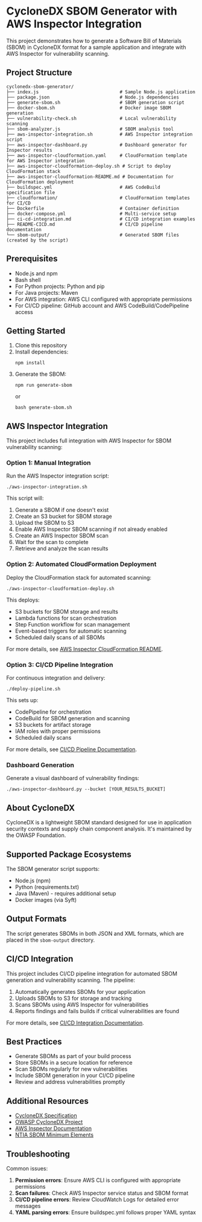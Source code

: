 # CycloneDX SBOM Generator with AWS Inspector Integration

This project demonstrates how to generate a Software Bill of Materials (SBOM) in CycloneDX format for a sample application and integrate with AWS Inspector for vulnerability scanning.

## Project Structure

```
cyclonedx-sbom-generator/
├── index.js                              # Sample Node.js application
├── package.json                          # Node.js dependencies
├── generate-sbom.sh                      # SBOM generation script
├── docker-sbom.sh                        # Docker image SBOM generation
├── vulnerability-check.sh                # Local vulnerability scanning
├── sbom-analyzer.js                      # SBOM analysis tool
├── aws-inspector-integration.sh          # AWS Inspector integration script
├── aws-inspector-dashboard.py            # Dashboard generator for Inspector results
├── aws-inspector-cloudformation.yaml     # CloudFormation template for AWS Inspector integration
├── aws-inspector-cloudformation-deploy.sh # Script to deploy CloudFormation stack
├── aws-inspector-cloudformation-README.md # Documentation for CloudFormation deployment
├── buildspec.yml                         # AWS CodeBuild specification file
├── cloudformation/                       # CloudFormation templates for CI/CD
├── Dockerfile                            # Container definition
├── docker-compose.yml                    # Multi-service setup
├── ci-cd-integration.md                  # CI/CD integration examples
├── README-CICD.md                        # CI/CD pipeline documentation
└── sbom-output/                          # Generated SBOM files (created by the script)
```

## Prerequisites

- Node.js and npm
- Bash shell
- For Python projects: Python and pip
- For Java projects: Maven
- For AWS integration: AWS CLI configured with appropriate permissions
- For CI/CD pipeline: GitHub account and AWS CodeBuild/CodePipeline access

## Getting Started

1. Clone this repository
2. Install dependencies:
   ```
   npm install
   ```
3. Generate the SBOM:
   ```
   npm run generate-sbom
   ```
   or
   ```
   bash generate-sbom.sh
   ```

## AWS Inspector Integration

This project includes full integration with AWS Inspector for SBOM vulnerability scanning:

### Option 1: Manual Integration

Run the AWS Inspector integration script:
```
./aws-inspector-integration.sh
```

This script will:
1. Generate a SBOM if one doesn't exist
2. Create an S3 bucket for SBOM storage
3. Upload the SBOM to S3
4. Enable AWS Inspector SBOM scanning if not already enabled
5. Create an AWS Inspector SBOM scan
6. Wait for the scan to complete
7. Retrieve and analyze the scan results

### Option 2: Automated CloudFormation Deployment

Deploy the CloudFormation stack for automated scanning:
```
./aws-inspector-cloudformation-deploy.sh
```

This deploys:
- S3 buckets for SBOM storage and results
- Lambda functions for scan orchestration
- Step Function workflow for scan management
- Event-based triggers for automatic scanning
- Scheduled daily scans of all SBOMs

For more details, see [AWS Inspector CloudFormation README](aws-inspector-cloudformation-README.md).

### Option 3: CI/CD Pipeline Integration

For continuous integration and delivery:
```
./deploy-pipeline.sh
```

This sets up:
- CodePipeline for orchestration
- CodeBuild for SBOM generation and scanning
- S3 buckets for artifact storage
- IAM roles with proper permissions
- Scheduled daily scans

For more details, see [CI/CD Pipeline Documentation](README-CICD.md).

### Dashboard Generation

Generate a visual dashboard of vulnerability findings:
```
./aws-inspector-dashboard.py --bucket [YOUR_RESULTS_BUCKET]
```

## About CycloneDX

CycloneDX is a lightweight SBOM standard designed for use in application security contexts and supply chain component analysis. It's maintained by the OWASP Foundation.

## Supported Package Ecosystems

The SBOM generator script supports:

- Node.js (npm)
- Python (requirements.txt)
- Java (Maven) - requires additional setup
- Docker images (via Syft)

## Output Formats

The script generates SBOMs in both JSON and XML formats, which are placed in the `sbom-output` directory.

## CI/CD Integration

This project includes CI/CD pipeline integration for automated SBOM generation and vulnerability scanning. The pipeline:

1. Automatically generates SBOMs for your application
2. Uploads SBOMs to S3 for storage and tracking
3. Scans SBOMs using AWS Inspector for vulnerabilities
4. Reports findings and fails builds if critical vulnerabilities are found

For more details, see [CI/CD Integration Documentation](README-CICD.md).

## Best Practices

- Generate SBOMs as part of your build process
- Store SBOMs in a secure location for reference
- Scan SBOMs regularly for new vulnerabilities
- Include SBOM generation in your CI/CD pipeline
- Review and address vulnerabilities promptly

## Additional Resources

- [CycloneDX Specification](https://cyclonedx.org/specification/overview/)
- [OWASP CycloneDX Project](https://owasp.org/www-project-cyclonedx/)
- [AWS Inspector Documentation](https://docs.aws.amazon.com/inspector/latest/user/scanning-sbom.html)
- [NTIA SBOM Minimum Elements](https://www.ntia.gov/files/ntia/publications/sbom_minimum_elements_report.pdf)

## Troubleshooting

Common issues:

1. **Permission errors**: Ensure AWS CLI is configured with appropriate permissions
2. **Scan failures**: Check AWS Inspector service status and SBOM format
3. **CI/CD pipeline errors**: Review CloudWatch Logs for detailed error messages
4. **YAML parsing errors**: Ensure buildspec.yml follows proper YAML syntax
